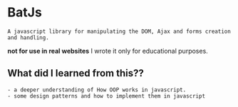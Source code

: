 # BatJs
    A javascript library for manipulating the DOM, Ajax and forms creation and handling.

  **not for use in real websites** I wrote it only for educational purposes.

  ## What did I learned from this??
    - a deeper understanding of How OOP works in javascript.
    - some design patterns and how to implement them in javascript 